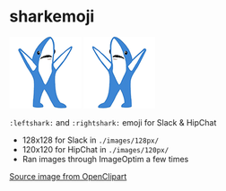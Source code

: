 # sharkemoji

![:leftshark:](https://raw.githubusercontent.com/huyhong/sharkemoji/master/images/128px/leftshark.png)
![:leftshark:](https://raw.githubusercontent.com/huyhong/sharkemoji/master/images/128px/rightshark.png)

`:leftshark:` and `:rightshark:` emoji for Slack & HipChat

- 128x128 for Slack in `./images/128px/`
- 120x120 for HipChat in `./images/120px/`
- Ran images through ImageOptim a few times

[Source image from OpenClipart](https://openclipart.org/image/2400px/svg_to_png/213882/left_shark.png)
